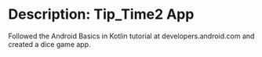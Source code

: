 # Description: Tip_Time2 App

Followed the Android Basics in Kotlin tutorial at developers.android.com and created a dice game app.
